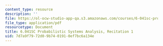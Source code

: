 ```yaml
---
content_type: resource
description: ''
file: https://ol-ocw-studio-app-qa.s3.amazonaws.com/courses/6-041sc-probabilistic-systems-analysis-and-applied-probability-fall-2013/7d7a9f7972d09b7401910ef7bc6a134e_MIT6_041SCF13_rec01.pdf
file_type: application/pdf
resourcetype: Document
title: 6.041SC Probabilistic Systems Analysis, Recitation 1
uid: 7d7a9f79-72d0-9b74-0191-0ef7bc6a134e
---
```

